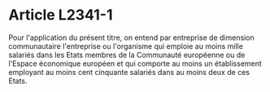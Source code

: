 # Article L2341-1

Pour l'application du présent titre, on entend par entreprise de dimension communautaire l'entreprise ou l'organisme qui emploie au moins mille salariés dans les Etats membres de la Communauté européenne ou de l'Espace économique européen et qui comporte au moins un établissement employant au moins cent cinquante salariés dans au moins deux de ces Etats.